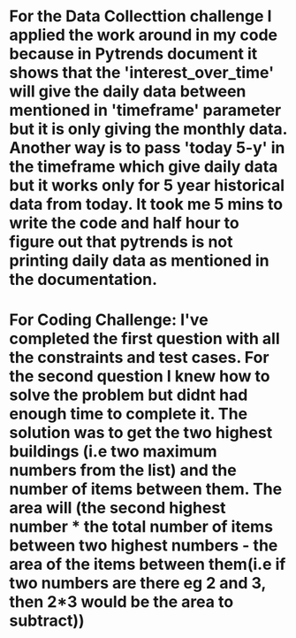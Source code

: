 # For the Data Collecttion challenge I applied the work around in my code because in Pytrends document it shows that the 'interest_over_time' will give the daily data between mentioned in 'timeframe' parameter but it is only giving the monthly data. Another way is to pass 'today 5-y' in the timeframe which give daily data but it works only for 5 year historical data from today. It took me 5 mins to write the code and half hour to figure out that pytrends is not printing daily data as mentioned in the documentation. 

# For Coding Challenge: I've completed the first question with all the constraints and test cases. For the second question I knew how to solve the problem but didnt had enough time to complete it. The solution was to get the two highest buildings (i.e two maximum numbers from the list) and the number of items between them. The area will (the second highest number * the total number of items between two highest numbers - the area of the items between them(i.e if two numbers are there eg 2 and 3, then 2*3 would be the area to subtract))

